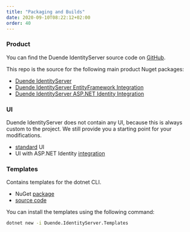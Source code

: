 ```yaml
---
title: "Packaging and Builds"
date: 2020-09-10T08:22:12+02:00
order: 40
---
```


### Product
You can find the Duende IdentityServer source code on [GitHub](https://github.com/duendesoftware/IdentityServer).

This repo is the source for the following main product Nuget packages:

* [Duende IdentityServer](https://www.nuget.org/packages/Duende.IdentityServer)
* [Duende IdentityServer EntityFramework Integration](https://www.nuget.org/packages/Duende.IdentityServer.EntityFramework)
* [Duende IdentityServer ASP.NET Identity Integration](https://www.nuget.org/packages/Duende.IdentityServer.AspNetIdentity)

### UI
Duende IdentityServer does not contain any UI, because this is always custom to the project. 
We still provide you a starting point for your modifications.

* [standard](https://github.com/DuendeSoftware/IdentityServer.Quickstart.UI) UI
* UI with ASP.NET Identity [integration](https://github.com/DuendeSoftware/IdentityServer.Quickstart.UI.AspNetIdentity)

### Templates
Contains templates for the dotnet CLI.

* NuGet [package](https://www.nuget.org/packages/Duende.IdentityServer.Templates)
* [source code](https://github.com/DuendeSoftware/IdentityServer.Templates)

You can install the templates using the following command:

```bash
dotnet new -i Duende.IdentityServer.Templates
```
